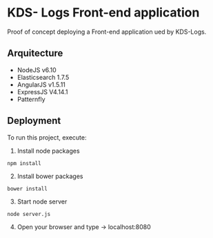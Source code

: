 # KDS- Logs Front-end application

Proof of concept deploying a Front-end application ued by KDS-Logs. 


## Arquitecture

* NodeJS v6.10
* Elasticsearch 1.7.5
* AngularJS v1.5.11
* ExpressJS V4.14.1
* Patternfly 

## Deployment

To run this project, execute:

1. Install node packages
```shell
npm install
```
2. Install bower packages
```shell
bower install
```
3. Start node server
```shell
node server.js
```
4. Open your browser and type -> localhost:8080

